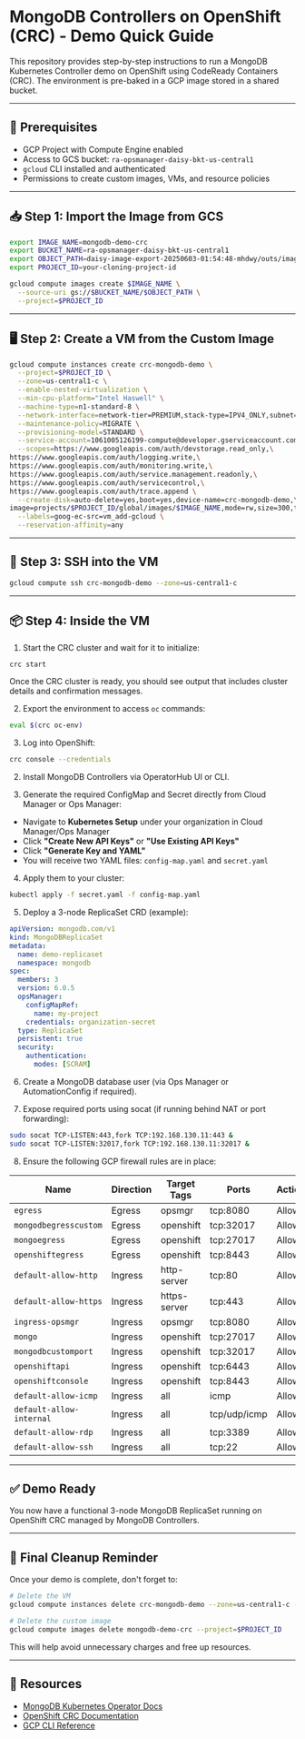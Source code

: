 # MongoDB Controllers on OpenShift (CRC) - Demo Quick Guide

This repository provides step-by-step instructions to run a MongoDB Kubernetes Controller demo on OpenShift using CodeReady Containers (CRC). The environment is pre-baked in a GCP image stored in a shared bucket.

---

## 🧰 Prerequisites

* GCP Project with Compute Engine enabled
* Access to GCS bucket: `ra-opsmanager-daisy-bkt-us-central1`
* `gcloud` CLI installed and authenticated
* Permissions to create custom images, VMs, and resource policies

---

## 📥 Step 1: Import the Image from GCS

```bash
export IMAGE_NAME=mongodb-demo-crc
export BUCKET_NAME=ra-opsmanager-daisy-bkt-us-central1
export OBJECT_PATH=daisy-image-export-20250603-01:54:48-mhdwy/outs/image-export-export-disk.tar.gz
export PROJECT_ID=your-cloning-project-id

gcloud compute images create $IMAGE_NAME \
  --source-uri gs://$BUCKET_NAME/$OBJECT_PATH \
  --project=$PROJECT_ID
```

---

## 🖥️ Step 2: Create a VM from the Custom Image

```bash
gcloud compute instances create crc-mongodb-demo \
  --project=$PROJECT_ID \
  --zone=us-central1-c \
  --enable-nested-virtualization \
  --min-cpu-platform="Intel Haswell" \
  --machine-type=n1-standard-8 \
  --network-interface=network-tier=PREMIUM,stack-type=IPV4_ONLY,subnet=default \
  --maintenance-policy=MIGRATE \
  --provisioning-model=STANDARD \
  --service-account=1061005126199-compute@developer.gserviceaccount.com \
  --scopes=https://www.googleapis.com/auth/devstorage.read_only,\
https://www.googleapis.com/auth/logging.write,\
https://www.googleapis.com/auth/monitoring.write,\
https://www.googleapis.com/auth/service.management.readonly,\
https://www.googleapis.com/auth/servicecontrol,\
https://www.googleapis.com/auth/trace.append \
  --create-disk=auto-delete=yes,boot=yes,device-name=crc-mongodb-demo,\
image=projects/$PROJECT_ID/global/images/$IMAGE_NAME,mode=rw,size=300,type=pd-balanced \
  --labels=goog-ec-src=vm_add-gcloud \
  --reservation-affinity=any
```

---

## 🔐 Step 3: SSH into the VM

```bash
gcloud compute ssh crc-mongodb-demo --zone=us-central1-c
```

---

## 📦 Step 4: Inside the VM

1. Start the CRC cluster and wait for it to initialize:

```bash
crc start
```

Once the CRC cluster is ready, you should see output that includes cluster details and confirmation messages.

2. Export the environment to access `oc` commands:

```bash
eval $(crc oc-env)
```

3. Log into OpenShift:

```bash
crc console --credentials
```

2. Install MongoDB Controllers via OperatorHub UI or CLI.

3. Generate the required ConfigMap and Secret directly from Cloud Manager or Ops Manager:

* Navigate to **Kubernetes Setup** under your organization in Cloud Manager/Ops Manager
* Click **"Create New API Keys"** or **"Use Existing API Keys"**
* Click **"Generate Key and YAML"**
* You will receive two YAML files: `config-map.yaml` and `secret.yaml`

4. Apply them to your cluster:

```bash
kubectl apply -f secret.yaml -f config-map.yaml
```

5. Deploy a 3-node ReplicaSet CRD (example):

```yaml
apiVersion: mongodb.com/v1
kind: MongoDBReplicaSet
metadata:
  name: demo-replicaset
  namespace: mongodb
spec:
  members: 3
  version: 6.0.5
  opsManager:
    configMapRef:
      name: my-project
    credentials: organization-secret
  type: ReplicaSet
  persistent: true
  security:
    authentication:
      modes: [SCRAM]
```

6. Create a MongoDB database user (via Ops Manager or AutomationConfig if required).

7. Expose required ports using socat (if running behind NAT or port forwarding):

```bash
sudo socat TCP-LISTEN:443,fork TCP:192.168.130.11:443 &
sudo socat TCP-LISTEN:32017,fork TCP:192.168.130.11:32017 &
```

8. Ensure the following GCP firewall rules are in place:

| Name                     | Direction | Target Tags  | Ports        | Action | Network |
| ------------------------ | --------- | ------------ | ------------ | ------ | ------- |
| `egress`                 | Egress    | opsmgr       | tcp:8080     | Allow  | default |
| `mongodbegresscustom`    | Egress    | openshift    | tcp:32017    | Allow  | default |
| `mongoegress`            | Egress    | openshift    | tcp:27017    | Allow  | default |
| `openshiftegress`        | Egress    | openshift    | tcp:8443     | Allow  | default |
| `default-allow-http`     | Ingress   | http-server  | tcp:80       | Allow  | default |
| `default-allow-https`    | Ingress   | https-server | tcp:443      | Allow  | default |
| `ingress-opsmgr`         | Ingress   | opsmgr       | tcp:8080     | Allow  | default |
| `mongo`                  | Ingress   | openshift    | tcp:27017    | Allow  | default |
| `mongodbcustomport`      | Ingress   | openshift    | tcp:32017    | Allow  | default |
| `openshiftapi`           | Ingress   | openshift    | tcp:6443     | Allow  | default |
| `openshiftconsole`       | Ingress   | openshift    | tcp:8443     | Allow  | default |
| `default-allow-icmp`     | Ingress   | all          | icmp         | Allow  | default |
| `default-allow-internal` | Ingress   | all          | tcp/udp/icmp | Allow  | default |
| `default-allow-rdp`      | Ingress   | all          | tcp:3389     | Allow  | default |
| `default-allow-ssh`      | Ingress   | all          | tcp:22       | Allow  | default |

---

## ✅ Demo Ready

You now have a functional 3-node MongoDB ReplicaSet running on OpenShift CRC managed by MongoDB Controllers.

---

## 📌 Final Cleanup Reminder

Once your demo is complete, don't forget to:

```bash
# Delete the VM
gcloud compute instances delete crc-mongodb-demo --zone=us-central1-c --project=$PROJECT_ID

# Delete the custom image
gcloud compute images delete mongodb-demo-crc --project=$PROJECT_ID
```

This will help avoid unnecessary charges and free up resources.

---

## 📎 Resources

* [MongoDB Kubernetes Operator Docs](https://www.mongodb.com/docs/kubernetes)
* [OpenShift CRC Documentation](https://developers.redhat.com/products/codeready-containers/overview)
* [GCP CLI Reference](https://cloud.google.com/sdk/gcloud)
